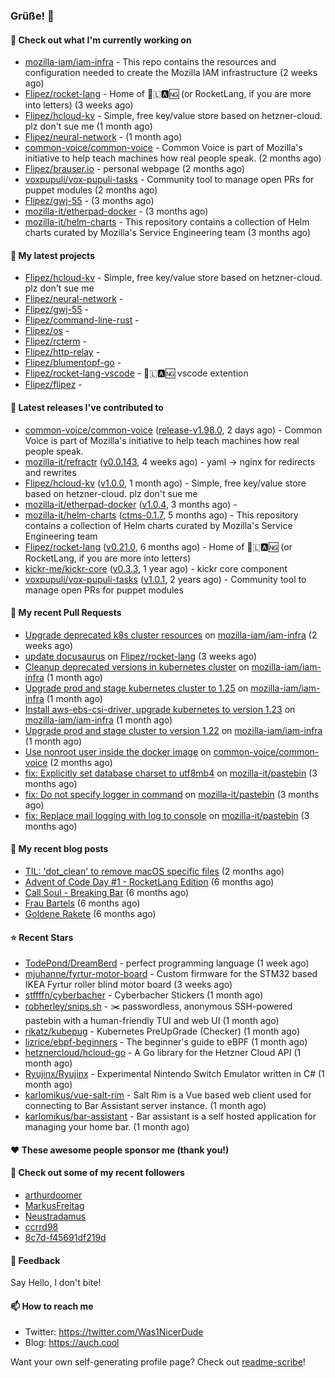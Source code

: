 ### Grüße! 👋

#### 👷 Check out what I'm currently working on

- [mozilla-iam/iam-infra](https://github.com/mozilla-iam/iam-infra) - This repo contains the resources and configuration needed to create the Mozilla IAM infrastructure (2 weeks ago)
- [Flipez/rocket-lang](https://github.com/Flipez/rocket-lang) - Home of 🚀🇱🅰🆖 (or RocketLang, if you are more into letters) (3 weeks ago)
- [Flipez/hcloud-kv](https://github.com/Flipez/hcloud-kv) - Simple, free key/value store based on hetzner-cloud. plz don&#39;t sue me (1 month ago)
- [Flipez/neural-network](https://github.com/Flipez/neural-network) -  (1 month ago)
- [common-voice/common-voice](https://github.com/common-voice/common-voice) - Common Voice is part of Mozilla&#39;s initiative to help teach machines how real people speak. (2 months ago)
- [Flipez/brauser.io](https://github.com/Flipez/brauser.io) - personal webpage (2 months ago)
- [voxpupuli/vox-pupuli-tasks](https://github.com/voxpupuli/vox-pupuli-tasks) - Community tool to manage open PRs for puppet modules (2 months ago)
- [Flipez/gwj-55](https://github.com/Flipez/gwj-55) -  (3 months ago)
- [mozilla-it/etherpad-docker](https://github.com/mozilla-it/etherpad-docker) -  (3 months ago)
- [mozilla-it/helm-charts](https://github.com/mozilla-it/helm-charts) - This repository contains a collection of Helm charts curated by Mozilla&#39;s Service Engineering team (3 months ago)

#### 🌱 My latest projects

- [Flipez/hcloud-kv](https://github.com/Flipez/hcloud-kv) - Simple, free key/value store based on hetzner-cloud. plz don&#39;t sue me
- [Flipez/neural-network](https://github.com/Flipez/neural-network) - 
- [Flipez/gwj-55](https://github.com/Flipez/gwj-55) - 
- [Flipez/command-line-rust](https://github.com/Flipez/command-line-rust) - 
- [Flipez/os](https://github.com/Flipez/os) - 
- [Flipez/rcterm](https://github.com/Flipez/rcterm) - 
- [Flipez/http-relay](https://github.com/Flipez/http-relay) - 
- [Flipez/blumentopf-go](https://github.com/Flipez/blumentopf-go) - 
- [Flipez/rocket-lang-vscode](https://github.com/Flipez/rocket-lang-vscode) - 🚀🇱🅰🆖 vscode extention
- [Flipez/flipez](https://github.com/Flipez/flipez) - 


#### 🔭 Latest releases I've contributed to

- [common-voice/common-voice](https://github.com/common-voice/common-voice) ([release-v1.98.0](https://github.com/common-voice/common-voice/releases/tag/release-v1.98.0), 2 days ago) - Common Voice is part of Mozilla&#39;s initiative to help teach machines how real people speak.
- [mozilla-it/refractr](https://github.com/mozilla-it/refractr) ([v0.0.143](https://github.com/mozilla-it/refractr/releases/tag/v0.0.143), 4 weeks ago) - yaml -&gt; nginx for redirects and rewrites
- [Flipez/hcloud-kv](https://github.com/Flipez/hcloud-kv) ([v1.0.0](https://github.com/Flipez/hcloud-kv/releases/tag/v1.0.0), 1 month ago) - Simple, free key/value store based on hetzner-cloud. plz don&#39;t sue me
- [mozilla-it/etherpad-docker](https://github.com/mozilla-it/etherpad-docker) ([v1.0.4](https://github.com/mozilla-it/etherpad-docker/releases/tag/v1.0.4), 3 months ago) - 
- [mozilla-it/helm-charts](https://github.com/mozilla-it/helm-charts) ([ctms-0.1.7](https://github.com/mozilla-it/helm-charts/releases/tag/ctms-0.1.7), 5 months ago) - This repository contains a collection of Helm charts curated by Mozilla&#39;s Service Engineering team
- [Flipez/rocket-lang](https://github.com/Flipez/rocket-lang) ([v0.21.0](https://github.com/Flipez/rocket-lang/releases/tag/v0.21.0), 6 months ago) - Home of 🚀🇱🅰🆖 (or RocketLang, if you are more into letters)
- [kickr-me/kickr-core](https://github.com/kickr-me/kickr-core) ([v0.3.3](https://github.com/kickr-me/kickr-core/releases/tag/v0.3.3), 1 year ago) - kickr core component
- [voxpupuli/vox-pupuli-tasks](https://github.com/voxpupuli/vox-pupuli-tasks) ([v1.0.1](https://github.com/voxpupuli/vox-pupuli-tasks/releases/tag/v1.0.1), 2 years ago) - Community tool to manage open PRs for puppet modules

#### 🔨 My recent Pull Requests

- [Upgrade deprecated k8s cluster resources](https://github.com/mozilla-iam/iam-infra/pull/317) on [mozilla-iam/iam-infra](https://github.com/mozilla-iam/iam-infra) (2 weeks ago)
- [update docusaurus](https://github.com/Flipez/rocket-lang/pull/187) on [Flipez/rocket-lang](https://github.com/Flipez/rocket-lang) (3 weeks ago)
- [Cleanup deprecated versions in kubernetes cluster](https://github.com/mozilla-iam/iam-infra/pull/316) on [mozilla-iam/iam-infra](https://github.com/mozilla-iam/iam-infra) (1 month ago)
- [Upgrade prod and stage kubernetes cluster to 1.25](https://github.com/mozilla-iam/iam-infra/pull/315) on [mozilla-iam/iam-infra](https://github.com/mozilla-iam/iam-infra) (1 month ago)
- [Install aws-ebs-csi-driver, upgrade kubernetes to version 1.23](https://github.com/mozilla-iam/iam-infra/pull/314) on [mozilla-iam/iam-infra](https://github.com/mozilla-iam/iam-infra) (1 month ago)
- [Upgrade prod and stage cluster to version 1.22](https://github.com/mozilla-iam/iam-infra/pull/313) on [mozilla-iam/iam-infra](https://github.com/mozilla-iam/iam-infra) (1 month ago)
- [Use nonroot user inside the docker image](https://github.com/common-voice/common-voice/pull/3999) on [common-voice/common-voice](https://github.com/common-voice/common-voice) (2 months ago)
- [fix: Explicitly set database charset to utf8mb4](https://github.com/mozilla-it/pastebin/pull/15) on [mozilla-it/pastebin](https://github.com/mozilla-it/pastebin) (3 months ago)
- [fix: Do not specify logger in command](https://github.com/mozilla-it/pastebin/pull/14) on [mozilla-it/pastebin](https://github.com/mozilla-it/pastebin) (3 months ago)
- [fix: Replace mail logging with log to console](https://github.com/mozilla-it/pastebin/pull/13) on [mozilla-it/pastebin](https://github.com/mozilla-it/pastebin) (3 months ago)

#### 📜 My recent blog posts

- [TIL: &#39;dot_clean&#39; to remove macOS specific files](https://auch.cool/posts/2023/til-dot-clean/) (2 months ago)
- [Advent of Code Day #1 - RocketLang Edition](https://auch.cool/posts/2022/aoc-day-1/) (6 months ago)
- [Call Soul - Breaking Bar](https://auch.cool/munich/call-soul/) (6 months ago)
- [Frau Bartels](https://auch.cool/munich/frau-bartels/) (6 months ago)
- [Goldene Rakete](https://auch.cool/munich/goldene-rakete/) (6 months ago)

#### ⭐ Recent Stars

- [TodePond/DreamBerd](https://github.com/TodePond/DreamBerd) - perfect programming language (1 week ago)
- [mjuhanne/fyrtur-motor-board](https://github.com/mjuhanne/fyrtur-motor-board) - Custom firmware for the STM32 based IKEA Fyrtur roller blind motor board (3 weeks ago)
- [stffffn/cyberbacher](https://github.com/stffffn/cyberbacher) - Cyberbacher Stickers (1 month ago)
- [robherley/snips.sh](https://github.com/robherley/snips.sh) - ✂️ passwordless, anonymous SSH-powered pastebin with a human-friendly TUI and web UI (1 month ago)
- [rikatz/kubepug](https://github.com/rikatz/kubepug) - Kubernetes PreUpGrade (Checker) (1 month ago)
- [lizrice/ebpf-beginners](https://github.com/lizrice/ebpf-beginners) - The beginner&#39;s guide to eBPF (1 month ago)
- [hetznercloud/hcloud-go](https://github.com/hetznercloud/hcloud-go) - A Go library for the Hetzner Cloud API (1 month ago)
- [Ryujinx/Ryujinx](https://github.com/Ryujinx/Ryujinx) - Experimental Nintendo Switch Emulator written in C# (1 month ago)
- [karlomikus/vue-salt-rim](https://github.com/karlomikus/vue-salt-rim) - Salt Rim is a Vue based web client used for connecting to Bar Assistant server instance. (1 month ago)
- [karlomikus/bar-assistant](https://github.com/karlomikus/bar-assistant) - Bar assistant is a self hosted application for managing your home bar. (1 month ago)

#### ❤️ These awesome people sponsor me (thank you!)


#### 👯 Check out some of my recent followers

- [arthurdoomer](https://github.com/arthurdoomer)
- [MarkusFreitag](https://github.com/MarkusFreitag)
- [Neustradamus](https://github.com/Neustradamus)
- [ccrrd98](https://github.com/ccrrd98)
- [8c7d-f45691df219d](https://github.com/8c7d-f45691df219d)

#### 💬 Feedback

Say Hello, I don't bite!

#### 📫 How to reach me

- Twitter: https://twitter.com/Was1NicerDude
- Blog: https://auch.cool

Want your own self-generating profile page? Check out [readme-scribe](https://github.com/muesli/readme-scribe)!
